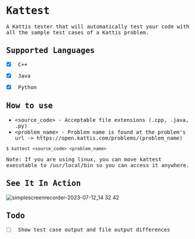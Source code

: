 # <samp>Kattest</samp>

<samp>A Kattis tester that will automatically test your code with all the sample test cases of a Kattis problem.</samp>


<samp> Supported Languages </samp>
------------
- [X] <samp> C++ </samp>
- [X] <samp> Java </samp>
- [X] <samp> Python </samp>


<samp> How to use </samp>
------------
- <samp> <source_code> - Acceptable file extensions (.cpp, .java, .py) </samp>
- <samp> <problem_name> - Problem name is found at the problem's url -> ht<span>tps://</span>open.kattis.com/problems/(problem_name) </samp>
```
$ kattest <source_code> <problem_name>
```
<samp> Note: If you are using linux, you can move kattest executable to /usr/local/bin so you can access it anywhere. </samp>


<samp> See It In Action </samp>
------------
![simplescreenrecorder-2023-07-12_14 32 42](https://github.com/NoelEmaas/kattest/assets/90034393/690fb3aa-e73d-41ab-b54e-2f0d617271dd)



<samp> Todo </samp>
------------
- [ ] <samp> Show test case output and file output differences </samp>
